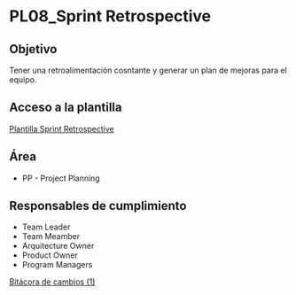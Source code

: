 # PL08_Sprint Retrospective

## Objetivo[](https://ace-software-development.github.io/Manual-de-Operaciones/docs/Plantillas/PL08_Plantilla%20Sprint%20Retrospective#objetivo)

Tener una retroalimentación cosntante y generar un plan de mejoras para el equipo.

## Acceso a la plantilla[](https://ace-software-development.github.io/Manual-de-Operaciones/docs/Plantillas/PL08_Plantilla%20Sprint%20Retrospective#acceso-a-la-plantilla)

[Plantilla Sprint Retrospective](https://docs.google.com/document/d/1QKJ10uABCsILBJTcm9cmQVukmNAGnxa2v_k0Xw7h_u8/edit?usp=sharing)

## Área[](https://ace-software-development.github.io/Manual-de-Operaciones/docs/Plantillas/PL08_Plantilla%20Sprint%20Retrospective#%C3%A1rea)

- PP - Project Planning

## Responsables de cumplimiento[](https://ace-software-development.github.io/Manual-de-Operaciones/docs/Plantillas/PL08_Plantilla%20Sprint%20Retrospective#responsables-de-cumplimiento)

- Team Leader
- Team Meamber
- Arquitecture Owner
- Product Owner
- Program Managers

[Bitácora de cambios (1)](PL08_Sprint%20Retrospective%20c2762413ae9a45308638bcc34ba1e5a7/Bita%CC%81cora%20de%20cambios%20(1)%20ba44aefe9b4546eea9c880d6eca6f10c.csv)